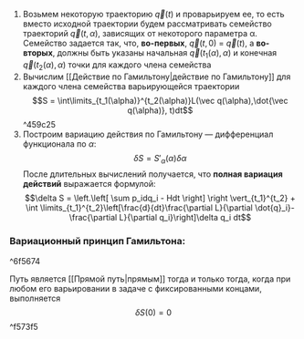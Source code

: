 1. Возьмем некоторую траекторию $\vec q (t)$ и проварьируем ее, то есть вместо исходной траектории будем рассматривать семейство траекторий $\vec q (t, α)$, зависящих от некоторого параметра α. Семейство задается так, что, **во-первых**, $\vec q (t, 0)$ = $\vec q (t)$, а **во-вторых**, должны быть указаны начальная $\vec q (t_1 (α), α)$ и конечная $\vec q (t_2 (α), α)$ точки для каждого члена семейства
2. Вычислим [[Действие по Гамильтону|действие по Гамильтону]] для каждого члена семейства варьирующейся траектории
$$S = \int\limits_{t_1(\alpha)}^{t_2(\alpha)}L(\vec q(\alpha),\dot{\vec q(\alpha)}, t)dt$$ ^459c25
3. Построим вариацию действия по Гамильтону — дифференциал функционала по $\alpha$:
$$\delta S = S'_\alpha(\alpha)\delta \alpha$$
После длительных вычислений получается, что **полная вариация действий** выражается формулой:$$\delta S = 
\left.\left[ \sum p_idq_i - Hdt \right] \right \vert_{t_1}^{t_2} + \int \limits_{t_1}^{t_2}\left[\frac{d}{dt}\frac{\partial L}{\partial \dot{q}_i}-\frac{\partial L}{\partial q_i}\right]\delta q_i dt$$
### Вариационный принцип Гамильтона: 

^6f5674

Путь является [[Прямой путь|прямым]] тогда и только тогда, когда при любом его варьировании в задаче с фиксированными концами, выполняется$$δS(0) = 0$$ ^f573f5